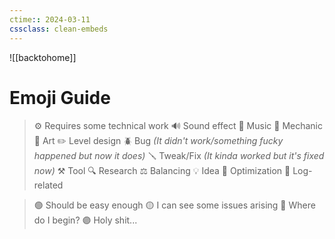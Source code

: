 ```yaml
---
ctime:: 2024-03-11
cssclass: clean-embeds
---
```

![[backtohome]]
# Emoji Guide

> ⚙️ Requires some technical work
> 🔊 Sound effect
> 🎹 Music
> 🔧 Mechanic
> 🎨 Art
> ✏️ Level design
> 🪲 Bug *(It didn't work/something fucky happened but now it does)*
> 🪛 Tweak/Fix *(It kinda worked but it's fixed now)*
> ⚒️ Tool
> 🔍 Research
> ⚖️ Balancing
> 💡 Idea
> 🧮 Optimization
> 📓 Log-related

> 🟢 Should be easy enough
> 🟡 I can see some issues arising
> 🔴 Where do I begin?
> 🟣 Holy shit...





